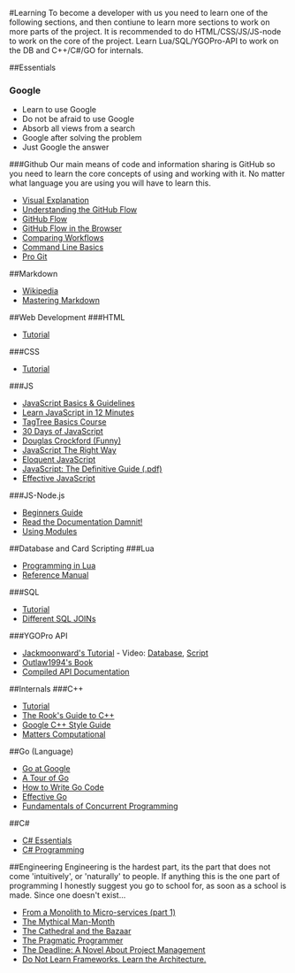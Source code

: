 #Learning
To become a developer with us you need to learn one of the following sections, and then contiune to learn more sections to work on more parts of the project. It is recommended to do HTML/CSS/JS/JS-node to work on the core of the project. Learn Lua/SQL/YGOPro-API to work on the DB and C++/C#/GO for internals.

##Essentials
### Google
* Learn to use Google
* Do not be afraid to use Google
* Absorb all views from a search
* Google after solving the problem
* Just Google the answer

###Github
Our main means of code and information sharing is GitHub so you need to learn the core concepts of using and working with it. No matter what language you are using you will have to learn this.
* [Visual Explanation](https://www.youtube.com/watch?v=u12zHGRfiKU)
* [Understanding the GitHub Flow](https://guides.github.com/introduction/flow/index.html)
* [GitHub Flow](http://scottchacon.com/2011/08/31/github-flow.html)
* [GitHub Flow in the Browser](https://help.github.com/articles/github-flow-in-the-browser/)
* [Comparing Workflows](https://www.atlassian.com/git/tutorials/comparing-workflows/centralized-workflow)
* [Command Line Basics](http://rogerdudler.github.io/git-guide/)
* [Pro Git](http://git-scm.com/book/en/v2)

##Markdown
* [Wikipedia](http://en.wikipedia.org/wiki/Markdown)
* [Mastering Markdown](https://guides.github.com/features/mastering-markdown/)

##Web Development
###HTML
* [Tutorial](http://www.w3schools.com/html/html_intro.asp)

###CSS
* [Tutorial](http://www.w3schools.com/css/css_intro.asp)

###JS
* [JavaScript Basics & Guidelines](https://gokulkrishh.github.io/Javascript-Guidelines/)
* [Learn JavaScript in 12 Minutes](https://www.youtube.com/watch?v=Ukg_U3CnJWI)
* [TagTree Basics Course](http://tagtree.tv/courses/beginner-javascript-part-1/)
* [30 Days of JavaScript](http://www.careerist.org/30-concepts-of-javascript-part-1/)
* [Douglas Crockford (Funny)](http://www.jblotus.com/2013/01/05/my-programming-heroes-douglas-crockford/)
* [JavaScript The Right Way](http://jstherightway.org/)
* [Eloquent JavaScript](http://eloquentjavascript.net/)
* [JavaScript: The Definitive Guide (.pdf)](http://xue.unalmed.edu.co/~caalvare/poli/doc/Oreilly.JavaScript.The.Definitive.Guide.6th.Edition.Apr.2011.pdf)
* [Effective JavaScript](http://effectivejs.com/)

###JS-Node.js
* [Beginners Guide](http://www.nodebeginner.org/)
* [Read the Documentation Damnit!](http://nodejs.org/api/)
* [Using Modules](http://nodepatternsbooks.com/books/module-patterns.html)

##Database and Card Scripting
###Lua
* [Programming in Lua](http://www.lua.org/pil/contents.html)
* [Reference Manual](http://www.lua.org/manual/5.3/manual.html)

###SQL
* [Tutorial](http://www.w3schools.com/sql/sql_intro.asp)
* [Different SQL JOINs](http://stackoverflow.com/questions/38549/difference-between-inner-and-outer-joins)

###YGOPro API
* [Jackmoonward's Tutorial](http://www.ygopro.co/Forum/tabid/95/g/posts/t/120/Adding-cards-to-YGOPro--Tutorial----Scripting-video-Added#post381) - Video: [Database](https://www.youtube.com/watch?v=XePYKHv4g1o), [Script](https://www.youtube.com/watch?v=V_6qse-hSOg)
* [Outlaw1994's Book](http://www.mediafire.com/download/ue8seiulh20r71a/book.pdf)
* [Compiled API Documentation](https://github.com/SalvationDevelopment/Ygopro-Card-Creation)

##Internals
###C++
* [Tutorial](http://www.cplusplus.com/doc/tutorial/)
* [The Rook's Guide to C++](https://github.com/jeremyhansen/rooksguide-cplusplus/releases)
* [Google C++ Style Guide](http://google-styleguide.googlecode.com/svn/trunk/cppguide.html)
* [Matters Computational](http://www.jjj.de/fxt/#fxtbook)

##Go (Language)
* [Go at Google](https://talks.golang.org/2012/splash.article)
* [A Tour of Go](http://tour.golang.org/)
* [How to Write Go Code](http://golang.org/doc/code.html)
* [Effective Go](http://golang.org/doc/effective_go.html)
* [Fundamentals of Concurrent Programming](http://www.nada.kth.se/~snilsson/concurrency/)

##C#
* [C# Essentials](http://www.techotopia.com/index.php/C_Sharp_Essentials)
* [C# Programming](http://en.wikibooks.org/wiki/C_Sharp_Programming)


##Engineering
Engineering is the hardest part, its the part that does not come 'intuitively', or 'naturally' to people. If anything this is the one part of programming I honestly suggest you go to school for, as soon as a school is made. Since one doesn't exist...
* [From a Monolith to Micro-services (part 1)](https://medium.com/@urbanmassage/from-a-monolith-to-micro-services-part-1-9e2c4a18c41e)
* [The Mythical Man-Month](http://en.wikipedia.org/wiki/The_Mythical_Man-Month)
* [The Cathedral and the Bazaar](http://en.wikipedia.org/wiki/The_Cathedral_and_the_Bazaar)
* [The Pragmatic Programmer](http://blog.codinghorror.com/a-pragmatic-quick-reference/)
* [The Deadline: A Novel About Project Management](http://www.amazon.com/The-Deadline-Novel-Project-Management-ebook/dp/B006MN4RAS)
* [Do Not Learn Frameworks. Learn the Architecture.](http://kukuruku.co/hub/programming/do-not-learn-frameworks-learn-the-architecture)
